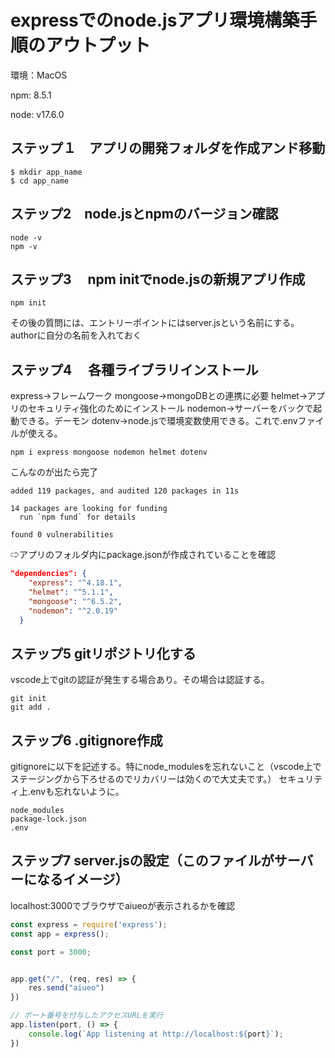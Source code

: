 # expressでのnode.jsアプリ環境構築手順のアウトプット

環境：MacOS

npm: 8.5.1

node: v17.6.0

## ステップ１　アプリの開発フォルダを作成アンド移動
```
$ mkdir app_name
$ cd app_name
```

## ステップ2　node.jsとnpmのバージョン確認
```
node -v
npm -v
```

## ステップ3　 npm initでnode.jsの新規アプリ作成
```
npm init
```
その後の質問には、エントリーポイントにはserver.jsという名前にする。authorに自分の名前を入れておく

## ステップ4　 各種ライブラリインストール
express→フレームワーク
mongoose→mongoDBとの連携に必要
helmet→アプリのセキュリティ強化のためにインストール
nodemon→サーバーをバックで起動できる。デーモン
dotenv→node.jsで環境変数使用できる。これで.envファイルが使える。
```
npm i express mongoose nodemon helmet dotenv
```



こんなのが出たら完了
```
added 119 packages, and audited 120 packages in 11s

14 packages are looking for funding
  run `npm fund` for details

found 0 vulnerabilities
```
⇨アプリのフォルダ内にpackage.jsonが作成されていることを確認


```package.json
"dependencies": {
    "express": "^4.18.1",
    "helmet": "^5.1.1",
    "mongoose": "^6.5.2",
    "nodemon": "^2.0.19"
  }
```

## ステップ5 gitリポジトリ化する
vscode上でgitの認証が発生する場合あり。その場合は認証する。
```
git init
git add .
```

## ステップ6 .gitignore作成
gitignoreに以下を記述する。特にnode_modulesを忘れないこと（vscode上でステージングから下ろせるのでリカバリーは効くので大丈夫です。）
セキュリティ上.envも忘れないように。
```
node_modules
package-lock.json
.env
```

## ステップ7 server.jsの設定（このファイルがサーバーになるイメージ）
localhost:3000でブラウザでaiueoが表示されるかを確認
```server.js
const express = require('express');
const app = express();

const port = 3000;


app.get("/", (req, res) => {
    res.send("aiueo")
})

// ポート番号を付与したアクセスURLを実行
app.listen(port, () => {
    console.log(`App listening at http://localhost:${port}`);
})

```
